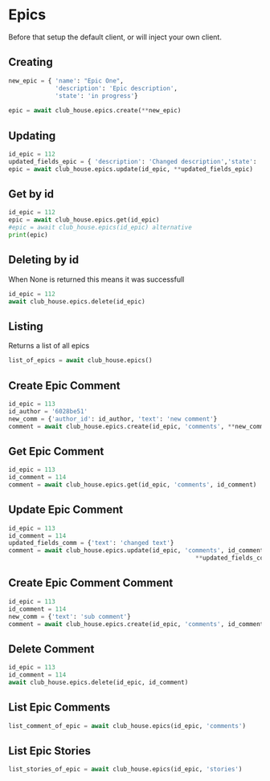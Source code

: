# Epics

Before that setup the default client, or will inject your own client.

## Creating

```python
new_epic = { 'name': "Epic One", 
             'description': 'Epic description',
             'state': 'in progress'}
             
epic = await club_house.epics.create(**new_epic)
```

## Updating

```python
id_epic = 112
updated_fields_epic = { 'description': 'Changed description','state': 'done'}
epic = await club_house.epics.update(id_epic, **updated_fields_epic)
```

## Get by id

```python
id_epic = 112
epic = await club_house.epics.get(id_epic)
#epic = await club_house.epics(id_epic) alternative 
print(epic)
```

## Deleting by id

When None is returned this means it was successfull

```python
id_epic = 112
await club_house.epics.delete(id_epic)
```

## Listing

Returns a list of all epics

```python
list_of_epics = await club_house.epics()
```

## Create Epic Comment 

```python
id_epic = 113
id_author = '6028be51'
new_comm = {'author_id': id_author, 'text': 'new comment'}
comment = await club_house.epics.create(id_epic, 'comments', **new_comm)
```

## Get Epic Comment 

```python
id_epic = 113
id_comment = 114
comment = await club_house.epics.get(id_epic, 'comments', id_comment)
```

## Update Epic Comment

```python
id_epic = 113
id_comment = 114
updated_fields_comm = {'text': 'changed text'}
comment = await club_house.epics.update(id_epic, 'comments', id_comment,
                                                    **updated_fields_comm)
```

## Create Epic Comment Comment

```python
id_epic = 113
id_comment = 114
new_comm = {'text': 'sub comment'}
comment = await club_house.epics.create(id_epic, 'comments', id_comment, **new_comm)
```

## Delete Comment

```python
id_epic = 113
id_comment = 114
await club_house.epics.delete(id_epic, id_comment)
```

## List Epic Comments

```python
list_comment_of_epic = await club_house.epics(id_epic, 'comments')
```

## List Epic Stories

```python
list_stories_of_epic = await club_house.epics(id_epic, 'stories')
```

